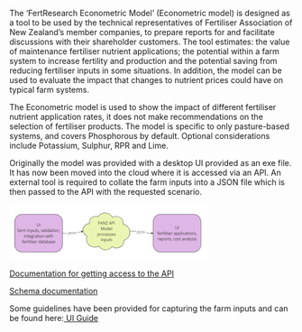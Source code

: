 <div>
  <p>The ‘FertResearch Econometric Model’ (Econometric model) is designed as a tool to be used by the technical representatives of Fertiliser Association of New Zealand’s member companies, to prepare reports for and facilitate discussions with their shareholder customers. The tool estimates: the value of maintenance fertiliser nutrient applications; the potential within a farm system to increase fertility and production and the potential saving from reducing fertiliser inputs in some situations. In addition, the model can be used to evaluate the impact that changes to nutrient prices could have on typical farm systems.</p>
<p>The Econometric model is used to show the impact of different fertiliser nutrient application rates, it does not make recommendations on the selection of fertiliser products. The model is specific to only pasture-based systems, and covers Phosphorous by default. Optional considerations include Potassium, Sulphur, RPR and Lime. </p>
</div>
<div>
  <p>Originally the model was provided with a desktop UI provided as an exe file. It has now been moved into the cloud where it is accessed via an API. An external tool is required to collate the farm inputs into a JSON file which is then passed to the API with the requested scenario.</p>
</div>
 <div class="diagram" style="width: 70%;">
      <img src="images/diagram.PNG" alt="API diagram">      
  </div>
  <div>
    <p><a href="https://github.com/FANZ-Econometric/Econometric-documentation/tree/main/API%20Access">Documentation for getting access to the API</a></p>
    <p><a href="https://github.com/FANZ-Econometric/Econometric-documentation/tree/main/schema">Schema documentation</a></p>
    <p>Some guidelines have been provided for capturing the farm inputs and can be found here:<a href="https://fanz-econometric.github.io/Econometric-documentation/UIstart"> UI Guide</a></p>
  </div>
